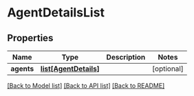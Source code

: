 # AgentDetailsList

## Properties
Name | Type | Description | Notes
------------ | ------------- | ------------- | -------------
**agents** | [**list[AgentDetails]**](AgentDetails.md) |  | [optional] 

[[Back to Model list]](../README.md#documentation-for-models) [[Back to API list]](../README.md#documentation-for-api-endpoints) [[Back to README]](../README.md)


